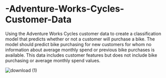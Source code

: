 # -Adventure-Works-Cycles-Customer-Data
Using the Adventure Works Cycles customer data to create a classification model
that predicts whether or not a customer will purchase a bike. The model should predict bike purchasing 
for new customers for whom no information about average monthly spend or previous bike purchases is available.
This data includes customer features but does not include bike purchasing or average monthly spend values.

![download (1)](https://user-images.githubusercontent.com/40502533/61039863-2ed81300-a3ed-11e9-8e70-030246360ac7.png)

